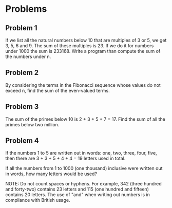 # Problems

## Problem 1
If we list all the natural numbers below 10 that are multiples of 3 or 5, we get 3, 5, 6 and 9. The sum of these multiples is 23.
If we do it for numbers under 1000 the sum is 233168. Write a program than compute the sum of the numbers under n.

## Problem 2
By considering the terms in the Fibonacci sequence whose values do not exceed n, find the sum of the even-valued terms.

## Problem 3
The sum of the primes below 10 is 2 + 3 + 5 + 7 = 17. Find the sum of all the primes below two million.

## Problem 4
If the numbers 1 to 5 are written out in words: one, two, three, four,
five, then there are 3 + 3 + 5 + 4 + 4 = 19 letters used in total.

If all the numbers from 1 to 1000 (one thousand) inclusive were written
out in words, how many letters would be used?

NOTE: Do not count spaces or hyphens. For example, 342 (three hundred
and forty-two) contains 23 letters and 115 (one hundred and fifteen)
contains 20 letters. The use of "and" when writing out numbers is in
compliance with British usage.